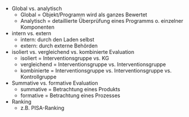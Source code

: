 - Global vs. analytisch
	- Global = Objekt/Programm wird als ganzes Bewertet
	- Analytisch = detaillierte Überprüfung eines Programms o. einzelner Komponenten
- intern vs. extern
	- intern: durch den Laden selbst
	- extern: durch externe Behörden
- isoliert vs. vergleichend vs. kombinierte Evaluation
	- isoliert = Interventionsgruppe vs. KG
	- vergleichend = Interventionsgruppe vs. Interventionsgruppe
	- kombinierte = Interventionsgruppe vs. Interventionsgruppe vs. Kontrollgruppe
- Summative vs. formative Evaluation
	- summative = Betrachtung eines Produkts
	- formative = Betrachtung eines Prozesses
- Ranking
	- z.B. PISA-Ranking